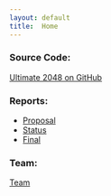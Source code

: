 ```yaml
---
layout: default
title:  Home
---
```


<span style="color: DarkGoldenRod"><h3>
Source Code:
</h3></span>

[Ultimate 2048 on GitHub](https://github.com/AnthonyCusi/ultimate-2048)

<span style="color: orangered"><h3>
Reports:
</h3></span>

- [Proposal](proposal.html)
- [Status](status.html)
- [Final](final.html)

<span style="color: darkorange"><h3>
Team:
</h3></span>

[Team](team.html)